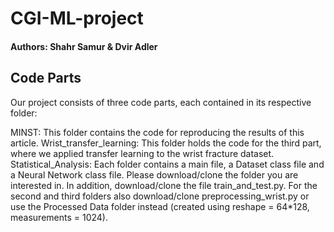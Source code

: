 # CGI-ML-project
#### Authors: Shahr Samur & Dvir Adler

## Code Parts
Our project consists of three code parts, each contained in its respective folder:

MINST: This folder contains the code for reproducing the results of this article.
Wrist_transfer_learning: This folder holds the code for the third part, where we applied transfer learning to the wrist fracture dataset.
Statistical_Analysis:
Each folder contains a main file, a Dataset class file and a Neural Network class file.
Please download/clone the folder you are interested in. In addition, download/clone the file train_and_test.py.
For the second and third folders also download/clone preprocessing_wrist.py or use the Processed Data folder instead (created using reshape = 64*128, measurements = 1024).
